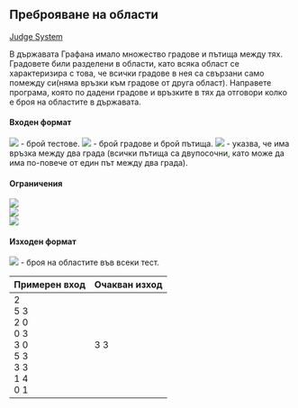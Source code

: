## Преброяване на области

[Judge System](https://www.hackerrank.com/contests/sda-2019-2020-exam-2e3nr4rr/challenges/challenge-2351)

В държавата Графана имало множество градове и пътища между тях. Градовете били разделени в области, като всяка област се характеризира с това, че всички градове в нея са свързани само помежду си(няма връзки към градове от друга област). Направете програма, която по дадени градове и връзките в тях да отговори колко е броя на областите в държавата.

#### Входен формат

<img src="https://latex.codecogs.com/svg.latex?\Large&space;T"> - брой тестове. <img src="https://latex.codecogs.com/svg.latex?\Large&space;X,Y"> - брой градове и брой пътища. <img src="https://latex.codecogs.com/svg.latex?\Large&space;x_i,x_j"> - указва, че има връзка между два града (всички пътища са двупосочни, като може да има по-повече от един път между два града).

#### Ограничения

<img src="https://latex.codecogs.com/svg.latex?\Large&space;1<Т<20"><br>
<img src="https://latex.codecogs.com/svg.latex?\Large&space;1<X<10^5"><br>
<img src="https://latex.codecogs.com/svg.latex?\Large&space;0<Y<5.10^5"><br>

#### Изходен формат

<img src="https://latex.codecogs.com/svg.latex?\Large&space;N1,N2,...,N_T"> - броя на областите във всеки тест.

Примерен вход|Очакван изход
-|-
2<br>5 3<br>2 0<br>0 3<br>3 0<br>5 3<br>3 3<br>1 4<br>0 1|3 3 

